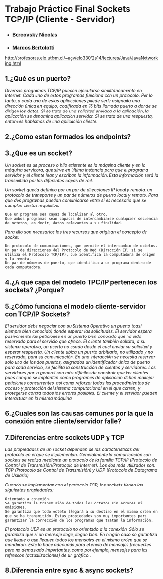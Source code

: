 # Trabajo Práctico Final Sockets TCP/IP (Cliente - Servidor) 
 * ### [Bercovsky Nicolas](https://github.com/Bercovein)
 * ### [Marcos Bertolotti](https://github.com/MarcosBertolotti)

http://profesores.elo.utfsm.cl/~agv/elo330/2s14/lectures/Java/JavaNetworking.html

## 1.¿Qué es un puerto?

_Diversos programas TCP/IP pueden ejecutarse simultáneamente en Internet. Cada uno de estos programas funciona con un protocolo.
Por lo tanto, a cada una de estas aplicaciones puede serle asignada una dirección única en equipo, codificada en 16 bits llamada puerto a donde se dirigen los datos. Si se trata de una solicitud enviada a la aplicación, la aplicación se denomina aplicación servidor. Si se trata de una respuesta, entonces hablamos de una aplicación cliente._ 

## 2.¿Como estan formados los endpoints?


## 3.¿Que es un socket?

_Un socket es un proceso o hilo existente en la máquina cliente y en la máquina servidora, que sirve en última instancia para que el programa servidor y el cliente lean y escriban la información. Esta información será la transmitida por las diferentes capas de red._ 

_Un socket queda definido por un par de direcciones IP local y remota, un protocolo de transporte y un par de números de puerto local y remoto. Para que dos programas puedan comunicarse entre sí es necesario que se cumplan ciertos requisitos:_

    Que un programa sea capaz de localizar al otro.
    Que ambos programas sean capaces de intercambiarse cualquier secuencia de octetos, es decir, datos relevantes a su finalidad.

_Para ello son necesarios los tres recursos que originan el concepto de socket:_

    Un protocolo de comunicaciones, que permite el intercambio de octetos.
    Un par de direcciones del Protocolo de Red (Dirección IP, si se utiliza el Protocolo TCP/IP), que identifica la computadora de origen y la remota.
    Un par de números de puerto, que identifica a un programa dentro de cada computadora.


## 4.¿A qué capa del modelo TPC/IP pertenecen los sockets? ¿Porque?


## 5.¿Cómo funciona el modelo cliente-servidor con TCP/IP Sockets?

_El servidor debe negociar con su Sistema Operativo un puerto (casi siempre bien conocido) donde esperar las solicitudes. El servidor espera pasivamente las peticiones en un puerto bien conocido que ha sido reservado para el servicio que ofrece. El cliente también solicita, a su sistema operativo, un puerto no usado desde el cual enviar su solicitud y esperar respuesta. Un cliente ubica un puerto arbitrario, no utilizado y no reservado, para su comunicación.
En una interacción se necesita reservar solo uno de los dos puertos, asignados un identificador único de puerto para cada servicio, se facilita la construcción de clientes y servidores.
Los servidores por lo general son más difíciles de construir que los clientes pues aunque se implantan como programas de aplicación deben manejar peticiones concurrentes, así como reforzar todos los procedimientos de acceso y protección del sistema computacional en el que corren, y protegerse contra todos los errores posibles. El cliente y el servidor pueden interactuar en la misma máquina._ 


## 6.¿Cuales son las causas comunes por la que la conexión entre cliente/servidor falle?



## 7.Diferencias entre sockets UDP y TCP

_Las propiedades de un socket dependen de las características del protocolo en el que se implementan. Generalmente la comunicación con sockets se realiza mediante un protocolo de la familia TCP/IP (Protocolo de Control de Transmisión/Protocolo de Internet). Los dos más utilizados son: TCP (Protocolo de Control de Transmisión) y UDP (Protocolo de Datagrama de Usuario)_

_Cuando se implementan con el protocolo TCP, los sockets tienen las siguientes propiedades:_

    Orientado a conexión.
    Se garantiza la transmisión de todos los octetos sin errores ni omisiones.
    Se garantiza que todo octeto llegará a su destino en el mismo orden en que se ha transmitido. Estas propiedades son muy importantes para garantizar la corrección de los programas que tratan la información.

_El protocolo UDP es un protocolo no orientado a la conexión. Sólo se garantiza que si un mensaje llega, llegue bien. En ningún caso se garantiza que llegue o que lleguen todos los mensajes en el mismo orden que se mandaron. Esto lo hace adecuado para el envío de mensajes frecuentes pero no demasiado importantes, como por ejemplo, mensajes para los refrescos (actualizaciones) de un gráfico.._ 


## 8.Diferencia entre sync & async sockets?

